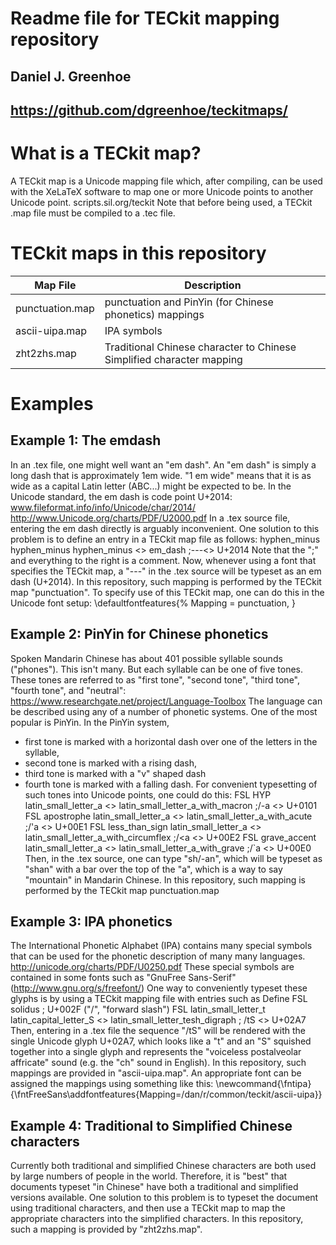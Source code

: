 # Readme file for TECkit mapping repository
## Daniel J. Greenhoe
## https://github.com/dgreenhoe/teckitmaps/

# What is a TECkit map?
A TECkit map is a Unicode mapping file which, after compiling, can be used with 
the XeLaTeX software to map one or more Unicode points to another Unicode point.
  scripts.sil.org/teckit
Note that before being used, a TECkit .map file must be compiled to a .tec file.

# TECkit maps in this repository

| Map File         | Description                                                             |
|------------------|-------------------------------------------------------------------------|
| punctuation.map  | punctuation and PinYin (for Chinese phonetics) mappings                 |
| ascii-uipa.map   | IPA symbols                                                             |
| zht2zhs.map      | Traditional Chinese character to Chinese Simplified character mapping   |

# Examples
## Example 1: The emdash
In an .tex file, one might well want an "em dash".
An "em dash" is simply a long dash that is approximately 1em wide.
"1 em wide" means that it is as wide as a capital Latin letter (ABC...)
might be expected to be.
In the Unicode standard, the em dash is code point U+2014:
  www.fileformat.info/info/Unicode/char/2014/
  http://www.Unicode.org/charts/PDF/U2000.pdf
In a .tex source file, entering the em dash directly is arguably inconvenient.
One solution to this problem is to define an entry in a TECkit map file as follows:
  hyphen_minus hyphen_minus hyphen_minus <> em_dash  ;---<> U+2014
Note that the ";" and everything to the right is a comment.
Now, whenever using a font that specifies the TECkit map, 
a "---" in the .tex source will be typeset as an em dash (U+2014).
In this repository, such mapping is performed by the TECkit map "punctuation".
To specify use of this TECkit map, one can do this in the Unicode font setup:
 \defaultfontfeatures{%
   Mapping = punctuation,
   }

## Example 2: PinYin for Chinese phonetics
Spoken Mandarin Chinese has about 401 possible syllable sounds ("phones").
This isn't many. But each syllable can be one of five tones.
These tones are referred to as "first tone", "second tone", "third tone",
"fourth tone", and "neutral":
  https://www.researchgate.net/project/Language-Toolbox
The language can be described using any of a number of phonetic systems.
One of the most popular is PinYin.
In the PinYin system, 
  * first tone  is marked with a horizontal dash over one of the letters in the syllable, 
  * second tone is marked with a rising dash,
  * third tone  is marked with a "v" shaped dash
  * fourth tone is marked with a falling dash.
For convenient typesetting of such tones into Unicode points, one could do this:
  FSL HYP            latin_small_letter_a <> latin_small_letter_a_with_macron     ;/-a <> U+0101
  FSL apostrophe     latin_small_letter_a <> latin_small_letter_a_with_acute      ;/'a <> U+00E1
  FSL less_than_sign latin_small_letter_a <> latin_small_letter_a_with_circumflex ;/<a <> U+00E2
  FSL grave_accent   latin_small_letter_a <> latin_small_letter_a_with_grave      ;/`a <> U+00E0
Then, in the .tex source, one can type "sh/-an", which will be typeset as 
"shan" with a bar over the top of the "a", which is a way to say "mountain" in 
Mandarin Chinese.
In this repository, such mapping is performed by the TECkit map
  punctuation.map

## Example 3: IPA phonetics
The International Phonetic Alphabet (IPA) contains many special symbols that can be used for 
the phonetic description of many many languages. 
  http://unicode.org/charts/PDF/U0250.pdf
These special symbols are contained in some fonts such as 
  "GnuFree Sans-Serif"  (http://www.gnu.org/s/freefont/)
One way to conveniently typeset these glyphs is by using a TECkit mapping file with entries such as
  Define FSL solidus ; U+002F ("/", "forward slash")
  FSL latin_small_letter_t latin_capital_letter_S   <> latin_small_letter_tesh_digraph  ; /tS  <> U+02A7  
Then, entering in a .tex file the sequence "/tS" will be rendered with 
the single Unicode glyph U+02A7,
which looks like a "t" and an "S" squished together into a single glyph and 
represents the "voiceless postalveolar affricate" sound (e.g. the "ch" sound in English).
In this repository, such mappings are provided in "ascii-uipa.map".
An appropriate font can be assigned the mappings using something like this:
  \newcommand{\fntipa} {\fntFreeSans\addfontfeatures{Mapping=/dan/r/common/teckit/ascii-uipa}}

## Example 4: Traditional to Simplified Chinese characters
Currently both traditional and simplified Chinese characters are 
both used by large numbers of people in the world.
Therefore, it is "best" that documents typeset "in Chinese" 
have both a traditional and simplified versions available.
One solution to this problem is to typeset the document using traditional characters,
and then use a TECkit map to map the appropriate characters into the simplified characters.
In this repository, such a mapping is provided by "zht2zhs.map".